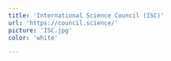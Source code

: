 ```yaml
---
title: 'International Science Council (ISC)'
url: 'https://council.science/'
picture: 'ISC.jpg'
color: 'white'

---
```

